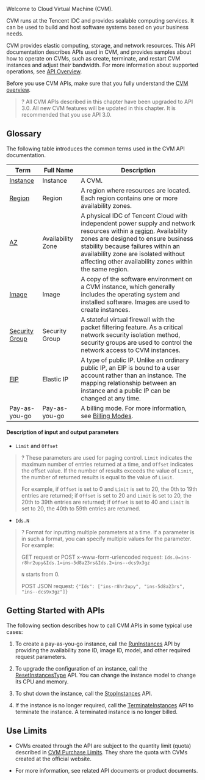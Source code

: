 Welcome to Cloud Virtual Machine (CVM).

CVM runs at the Tencent IDC and provides scalable computing services. It can be used to build and host software systems based on your business needs.

CVM provides elastic computing, storage, and network resources. This API documentation describes APIs used in CVM, and provides samples about how to operate on CVMs, such as create, terminate, and restart CVM instances and adjust their bandwidth. For more information about supported operations, see [API Overview](https://intl.cloud.tencent.com/document/product/213/15689).

Before you use CVM APIs, make sure that you fully understand the [CVM overview](https://intl.cloud.tencent.com/document/product/213/495).


> ?
> All CVM APIs described in this chapter have been upgraded to API 3.0. All new CVM features will be updated in this chapter. It is recommended that you use API 3.0.


## Glossary
The following table introduces the common terms used in the CVM API documentation.

| Term | Full Name | Description |
|---------|---------|---------|
| [Instance](https://intl.cloud.tencent.com/document/product/213/4939) | Instance | A CVM.|
| [Region](https://intl.cloud.tencent.com/document/product/213/6091) | Region | A region where resources are located. Each region contains one or more availability zones. |
| [AZ](https://intl.cloud.tencent.com/document/product/213/6091) | Availability Zone | A physical IDC of Tencent Cloud with independent power supply and network resources within a [region](https://intl.cloud.tencent.com/document/product/213/6091). Availability zones are designed to ensure business stability because failures within an availability zone are isolated without affecting other availability zones within the same region. |
| [Image](https://intl.cloud.tencent.com/document/product/213/4940) | Image | A copy of the software environment on a CVM instance, which generally includes the operating system and installed software. Images are used to create instances. |
| [Security Group](https://intl.cloud.tencent.com/document/product/213/12452) | Security Group | A stateful virtual firewall with the packet filtering feature. As a critical network security isolation method, security groups are used to control the network access to CVM instances. |
| [EIP](https://intl.cloud.tencent.com/document/product/213/5733) | Elastic IP | A type of public IP. Unlike an ordinary public IP, an EIP is bound to a user account rather than an instance. The mapping relationship between an instance and a public IP can be changed at any time. |
| Pay-as-you-go | Pay-as-you-go | A billing mode. For more information, see [Billing Modes](https://intl.cloud.tencent.com/document/product/213/2180#2.-.E6.8C.89.E9.87.8F.E8.AE.A1.E8.B4.B9). |

#### Description of input and output parameters

* `Limit` and `Offset`
>?
>These parameters are used for paging control. `Limit` indicates the maximum number of entries returned at a time, and `Offset` indicates the offset value. If the number of results exceeds the value of `Limit`, the number of returned results is equal to the value of `Limit`.
>
>For example, if `Offset` is set to 0 and `Limit` is set to 20, the 0th to 19th entries are returned; if `Offset` is set to 20 and `Limit` is set to 20, the 20th to 39th entries are returned; if `Offset` is set to 40 and `Limit` is set to 20, the 40th to 59th entries are returned.

* `Ids.N`
>?
>Format for inputting multiple parameters at a time. If a parameter is in such a format, you can specify multiple values for the parameter. For example:
>
>GET request or POST x-www-form-urlencoded request: `Ids.0=ins-r8hr2upy&Ids.1=ins-5d8a23rs&Ids.2=ins--dcs9x3gz`
>
>`N` starts from 0.
>
>POST JSON request: `{"Ids": ["ins-r8hr2upy", "ins-5d8a23rs", "ins--dcs9x3gz"]}`


## Getting Started with APIs
The following section describes how to call CVM APIs in some typical use cases:
1. To create a pay-as-you-go instance, call the [RunInstances](https://intl.cloud.tencent.com/document/product/213/33237) API by providing the availability zone ID, image ID, model, and other required request parameters.

2. To upgrade the configuration of an instance, call the [ResetInstancesType](https://intl.cloud.tencent.com/document/product/213/33239) API. You can change the instance model to change its CPU and memory.

3. To shut down the instance, call the [StopInstances](https://intl.cloud.tencent.com/document/product/213/33235) API.

4. If the instance is no longer required, call the [TerminateInstances](https://intl.cloud.tencent.com/document/product/213/33234) API to terminate the instance. A terminated instance is no longer billed.

## Use Limits

* CVMs created through the API are subject to the quantity limit (quota) described in [CVM Purchase Limits](https://intl.cloud.tencent.com/document/product/213/2664). They share the quota with CVMs created at the official website.

* For more information, see related API documents or product documents.

